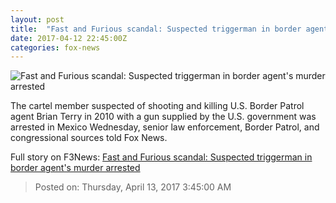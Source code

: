 ```yaml
---
layout: post
title:  "Fast and Furious scandal: Suspected triggerman in border agent's murder arrested"
date: 2017-04-12 22:45:00Z
categories: fox-news
---
```


![Fast and Furious scandal: Suspected triggerman in border agent's murder arrested](http://a57.foxnews.com/images.foxnews.com/content/fox-news/us/2017/04/12/fast-and-furious-scandal-suspected-triggerman-in-border-agents-murder-arrested/_jcr_content/par/featured-media/media-0.img.jpg/0/0/1492036538100.jpg?ve=1)

The cartel member suspected of shooting and killing U.S. Border Patrol agent Brian Terry in 2010 with a gun supplied by the U.S. government was arrested in Mexico Wednesday, senior law enforcement, Border Patrol, and congressional sources told Fox News.


Full story on F3News: [Fast and Furious scandal: Suspected triggerman in border agent's murder arrested](http://www.f3nws.com/n/uAzzmF)

> Posted on: Thursday, April 13, 2017 3:45:00 AM
